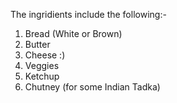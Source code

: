 The ingridients include the following:-
1. Bread (White or Brown)
2. Butter
3. Cheese :)
4. Veggies 
5. Ketchup
6. Chutney (for some Indian Tadka)
